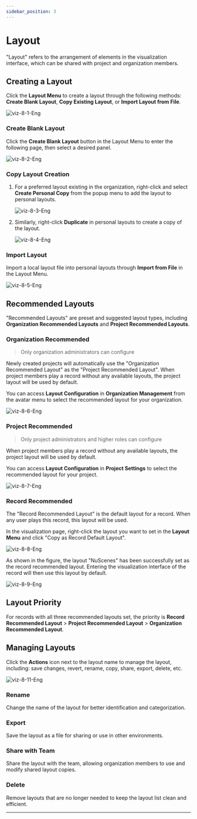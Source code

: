 ```yaml
---
sidebar_position: 3
---
```


# Layout

"Layout" refers to the arrangement of elements in the visualization interface, which can be shared with project and organization members.

## Creating a Layout

Click the **Layout Menu** to create a layout through the following methods: **Create Blank Layout**, **Copy Existing Layout**, or **Import Layout from File**.

![viz-8-1-Eng](./img/viz-8-1-Eng.png)

### Create Blank Layout

Click the **Create Blank Layout** button in the Layout Menu to enter the following page, then select a desired panel.

![viz-8-2-Eng](./img/viz-8-2-Eng.png)

### Copy Layout Creation

1. For a preferred layout existing in the organization, right-click and select **Create Personal Copy** from the popup menu to add the layout to personal layouts.

    ![viz-8-3-Eng](./img/viz-8-3-Eng.png)

2. Similarly, right-click **Duplicate** in personal layouts to create a copy of the layout.

    ![viz-8-4-Eng](./img/viz-8-4-Eng.png)

### Import Layout

Import a local layout file into personal layouts through **Import from File** in the Layout Menu.

![viz-8-5-Eng](./img/viz-8-5-Eng.png)

## Recommended Layouts

"Recommended Layouts" are preset and suggested layout types, including **Organization Recommended Layouts** and **Project Recommended Layouts**.

### Organization Recommended
> Only organization administrators can configure

Newly created projects will automatically use the "Organization Recommended Layout" as the "Project Recommended Layout". When project members play a record without any available layouts, the project layout will be used by default.

You can access **Layout Configuration** in **Organization Management** from the avatar menu to select the recommended layout for your organization.

![viz-8-6-Eng](./img/viz-8-6-Eng.png)

### Project Recommended
> Only project administrators and higher roles can configure

When project members play a record without any available layouts, the project layout will be used by default.

You can access **Layout Configuration** in **Project Settings** to select the recommended layout for your project.

![viz-8-7-Eng](./img/viz-8-7-Eng.png)

### Record Recommended
The "Record Recommended Layout" is the default layout for a record. When any user plays this record, this layout will be used.

In the visualization page, right-click the layout you want to set in the **Layout Menu** and click "Copy as Record Default Layout".

![viz-8-8-Eng](./img/viz-8-8-Eng.png)

As shown in the figure, the layout "NuScenes" has been successfully set as the record recommended layout. Entering the visualization interface of the record will then use this layout by default.

![viz-8-9-Eng](./img/viz-8-9-Eng.png)

## Layout Priority
For records with all three recommended layouts set, the priority is **Record Recommended Layout** > **Project Recommended Layout** > **Organization Recommended Layout**.

## Managing Layouts
Click the **Actions** icon next to the layout name to manage the layout, including: save changes, revert, rename, copy, share, export, delete, etc.

![viz-8-11-Eng](./img/viz-8-11-Eng.png)

### Rename

Change the name of the layout for better identification and categorization.

### Export

Save the layout as a file for sharing or use in other environments.

### Share with Team

Share the layout with the team, allowing organization members to use and modify shared layout copies.

### Delete

Remove layouts that are no longer needed to keep the layout list clean and efficient.

---
